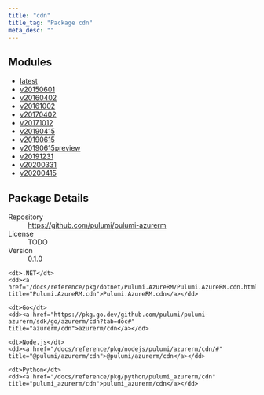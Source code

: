 ```yaml
---
title: "cdn"
title_tag: "Package cdn"
meta_desc: ""
---
```


<!-- WARNING: this file was generated by Pulumi Docs Generator. -->
<!-- Do not edit by hand unless you're certain you know what you are doing! -->



<h2 id="modules">Modules</h2>
<ul class="api">
    <li><a href="latest/" title="latest"><span class="symbol module"></span>latest</a></li>
    <li><a href="v20150601/" title="v20150601"><span class="symbol module"></span>v20150601</a></li>
    <li><a href="v20160402/" title="v20160402"><span class="symbol module"></span>v20160402</a></li>
    <li><a href="v20161002/" title="v20161002"><span class="symbol module"></span>v20161002</a></li>
    <li><a href="v20170402/" title="v20170402"><span class="symbol module"></span>v20170402</a></li>
    <li><a href="v20171012/" title="v20171012"><span class="symbol module"></span>v20171012</a></li>
    <li><a href="v20190415/" title="v20190415"><span class="symbol module"></span>v20190415</a></li>
    <li><a href="v20190615/" title="v20190615"><span class="symbol module"></span>v20190615</a></li>
    <li><a href="v20190615preview/" title="v20190615preview"><span class="symbol module"></span>v20190615preview</a></li>
    <li><a href="v20191231/" title="v20191231"><span class="symbol module"></span>v20191231</a></li>
    <li><a href="v20200331/" title="v20200331"><span class="symbol module"></span>v20200331</a></li>
    <li><a href="v20200415/" title="v20200415"><span class="symbol module"></span>v20200415</a></li>
</ul>

<h2 id="package-details">Package Details</h2>
<dl class="package-details">
	<dt>Repository</dt>
	<dd><a href="https://github.com/pulumi/pulumi-azurerm">https://github.com/pulumi/pulumi-azurerm</a></dd>
	<dt>License</dt>
	<dd>TODO</dd>
	<dt>Version</dt>
	<dd>0.1.0</dd>
</dl>



<dl class="tabular">

    <dt>.NET</dt>
    <dd><a href="/docs/reference/pkg/dotnet/Pulumi.AzureRM/Pulumi.AzureRM.cdn.html" title="Pulumi.AzureRM.cdn">Pulumi.AzureRM.cdn</a></dd>

    <dt>Go</dt>
    <dd><a href="https://pkg.go.dev/github.com/pulumi/pulumi-azurerm/sdk/go/azurerm/cdn?tab=doc#" title="azurerm/cdn">azurerm/cdn</a></dd>

    <dt>Node.js</dt>
    <dd><a href="/docs/reference/pkg/nodejs/pulumi/azurerm/cdn/#" title="@pulumi/azurerm/cdn">@pulumi/azurerm/cdn</a></dd>

    <dt>Python</dt>
    <dd><a href="/docs/reference/pkg/python/pulumi_azurerm/cdn" title="pulumi_azurerm/cdn">pulumi_azurerm/cdn</a></dd>

</dl>

